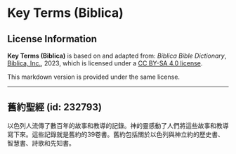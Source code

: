# Key Terms (Biblica)

## License Information

**Key Terms (Biblica)** is based on and adapted from: _Biblica Bible Dictionary_, [Biblica, Inc.](https://www.biblica.com/), 2023, which is licensed under a [CC BY-SA 4.0 license](https://creativecommons.org/licenses/by-sa/4.0/legalcode.en).

This markdown version is provided under the same license.



--------------------------------

## 舊約聖經 (id: 232793)

以色列人流傳了數百年的故事和教導的記錄。神的靈感動了人們將這些故事和教導寫下來。這些記錄就是舊約的39卷書。舊約包括關於以色列與神立約的歷史書、智慧書、詩歌和先知書。


